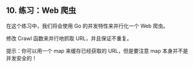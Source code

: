 ## 10. 练习：Web 爬虫

在这个练习中，我们将会使用 Go 的并发特性来并行化一个 Web 爬虫。

修改 Crawl 函数来并行地抓取 URL，并且保证不重复。

提示：你可以用一个 map 来缓存已经获取的 URL，但是要注意 map 本身并不是并发安全的！